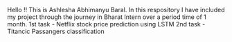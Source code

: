 Hello !! 
This is Ashlesha Abhimanyu Baral. In this respository I have included my project through the journey in Bharat Intern over a period time of 1 month.
1st task - Netflix stock price prediction using LSTM
2nd task - Titancic Passangers classification

